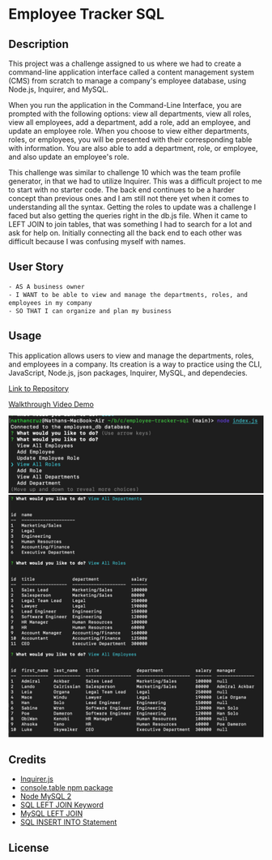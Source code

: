 # Employee Tracker SQL

## Description
This project was a challenge assigned to us where we had to create a command-line application interface called a content management system (CMS) from scratch to manage a company's employee database, using Node.js, Inquirer, and MySQL. 

When you run the application in the Command-Line Interface, you are prompted with the following options: view all departments, view all roles, view all employees, add a department, add a role, add an employee, and update an employee role. When you choose to view either departments, roles, or employees, you will be presented with their corresponding table with information. You are also able to add a department, role, or employee, and also update an employee's role.

This challenge was similar to challenge 10 which was the team profile generator, in that we had to utilize Inquirer. This was a difficult project to me to start with no starter code. The back end continues to be a harder concept than previous ones and I am still not there yet when it comes to understanding all the syntax. Getting the roles to update was a challenge I faced but also getting the queries right in the db.js file. When it came to LEFT JOIN to join tables, that was something I had to search for a lot and ask for help on. Initially connecting all the back end to each other was difficult because I was confusing myself with names.

## User Story
```
- AS A business owner
- I WANT to be able to view and manage the departments, roles, and employees in my company
- SO THAT I can organize and plan my business
```

## Usage
This application allows users to view and manage the departments, roles, and employees in a company. Its creation is a way to practice using the CLI, JavaScript, Node.js, json packages, Inquirer, MySQL, and dependecies.

[Link to Repository](https://github.com/crzn24/employee-tracker-sql.git)

[Walkthrough Video Demo](https://drive.google.com/drive/folders/1lM9GLm6A42mU_s9NVhnqMBXfOdo2qnz0?usp=sharing)

![Screenshot of initial prompts](./assets/images/employeetrackerinit.png)
![Screenshot of tables](./assets/images/employeetrackertables.png)


## Credits
* [Inquirer.js](https://www.npmjs.com/package/inquirer/v/8.2.4)
* [console.table npm package](https://www.npmjs.com/package/console.table)
* [Node MySQL 2](https://www.npmjs.com/package/mysql2#installation)
* [SQL LEFT JOIN Keyword](https://www.w3schools.com/sql/sql_join_left.asp)
* [MySQL LEFT JOIN](https://www.mysqltutorial.org/mysql-left-join.aspx)
* [SQL INSERT INTO Statement](https://www.w3schools.com/sql/sql_insert.asp)

## License
